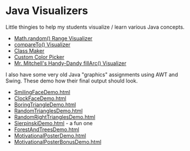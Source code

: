 # Java Visualizers

Little thingies to help my students visualize / learn various Java concepts.

- [Math.random() Range Visualizer](RandomNumberViz.html)
- [compareTo() Visualizer](CompareToViz.html)
- [Class Maker](https://grahammitchell.com/jsdemos/ClassMaker.html)
- [Custom Color Picker](https://grahammitchell.com/jsdemos/CustomColors.html)
- [Mr. Mitchell's Handy-Dandy fillArc() Visualizer](FillArc.html)

I also have some very old Java "graphics" assignments using AWT and Swing. These
demo how their final output should look.

- [SmilingFaceDemo.html](https://grahammitchell.com/jsdemos/SmilingFaceDemo.html)
- [ClockFaceDemo.html](https://grahammitchell.com/jsdemos/ClockFaceDemo.html)
- [BoringTriangleDemo.html](https://grahammitchell.com/jsdemos/BoringTriangleDemo.html)
- [RandomTrianglesDemo.html](https://grahammitchell.com/jsdemos/RandomTrianglesDemo.html)
- [RandomRightTrianglesDemo.html](https://grahammitchell.com/jsdemos/RandomRightTrianglesDemo.html)
- [SierpinskiDemo.html](https://grahammitchell.com/jsdemos/SierpinskiDemo.html) - a fun one
- [ForestAndTreesDemo.html](https://grahammitchell.com/jsdemos/ForestAndTreesDemo.html)
- [MotivationalPosterDemo.html](https://grahammitchell.com/jsdemos/MotivationalPosterDemo.html)
- [MotivationalPosterBonusDemo.html](https://grahammitchell.com/jsdemos/MotivationalPosterBonusDemo.html)

